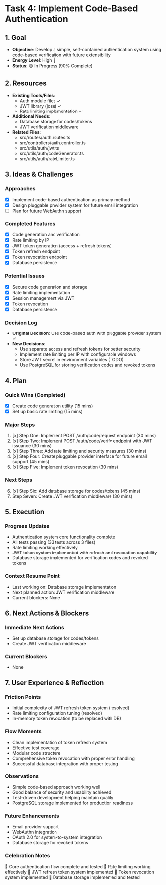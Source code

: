 # Task 4: Implement Code-Based Authentication

## 1. Goal
- **Objective**: Develop a simple, self-contained authentication system using code-based verification with future extensibility
- **Energy Level**: High 🔋
- **Status**: 🟡 In Progress (90% Complete)

## 2. Resources
- **Existing Tools/Files**: 
  - Auth module files ✓
  - JWT library (jose) ✓
  - Rate limiting implementation ✓
- **Additional Needs**:
  - Database storage for codes/tokens
  - JWT verification middleware
- **Related Files**: 
  - src/routes/auth.routes.ts
  - src/controllers/auth.controller.ts
  - src/utils/auth/jwt.ts
  - src/utils/auth/codeGenerator.ts
  - src/utils/auth/rateLimiter.ts

## 3. Ideas & Challenges
### Approaches
- [x] Implement code-based authentication as primary method
- [x] Design pluggable provider system for future email integration
- [ ] Plan for future WebAuthn support

### Completed Features
- [x] Code generation and verification
- [x] Rate limiting by IP
- [x] JWT token generation (access + refresh tokens)
- [x] Token refresh endpoint
- [x] Token revocation endpoint
- [x] Database persistence

### Potential Issues
- [x] Secure code generation and storage
- [x] Rate limiting implementation
- [x] Session management via JWT
- [x] Token revocation
- [x] Database persistence

### Decision Log
- **Original Decision**: Use code-based auth with pluggable provider system ✓
- **New Decisions**:
  - Use separate access and refresh tokens for better security
  - Implement rate limiting per IP with configurable windows
  - Store JWT secret in environment variables (TODO)
  - Use PostgreSQL for storing verification codes and revoked tokens

## 4. Plan
### Quick Wins (Completed)
- [x] Create code generation utility (15 mins)
- [x] Set up basic rate limiting (15 mins)

### Major Steps
1. [x] Step One: Implement POST /auth/code/request endpoint (30 mins)
2. [x] Step Two: Implement POST /auth/code/verify endpoint with JWT issuance (30 mins)
3. [x] Step Three: Add rate limiting and security measures (30 mins)
4. [x] Step Four: Create pluggable provider interface for future email support (45 mins)
5. [x] Step Five: Implement token revocation (30 mins)

### Next Steps
6. [x] Step Six: Add database storage for codes/tokens (45 mins)
7. Step Seven: Create JWT verification middleware (30 mins)

## 5. Execution
### Progress Updates
- Authentication system core functionality complete
- All tests passing (33 tests across 3 files)
- Rate limiting working effectively
- JWT token system implemented with refresh and revocation capability
- Database storage implemented for verification codes and revoked tokens

### Context Resume Point
- Last working on: Database storage implementation
- Next planned action: JWT verification middleware
- Current blockers: None

## 6. Next Actions & Blockers
### Immediate Next Actions
- Set up database storage for codes/tokens
- Create JWT verification middleware

### Current Blockers
- None

## 7. User Experience & Reflection
### Friction Points
- Initial complexity of JWT refresh token system (resolved)
- Rate limiting configuration tuning (resolved)
- In-memory token revocation (to be replaced with DB)

### Flow Moments
- Clean implementation of token refresh system
- Effective test coverage
- Modular code structure
- Comprehensive token revocation with proper error handling
- Successful database integration with proper testing

### Observations
- Simple code-based approach working well
- Good balance of security and usability achieved
- Test-driven development helping maintain quality
- PostgreSQL storage implemented for production readiness

### Future Enhancements
- Email provider support
- WebAuthn integration
- OAuth 2.0 for system-to-system integration
- Database storage for revoked tokens

### Celebration Notes
🎉 Core authentication flow complete and tested
🎉 Rate limiting working effectively
🎉 JWT refresh token system implemented
🎉 Token revocation system implemented
🎉 Database storage implemented and tested 